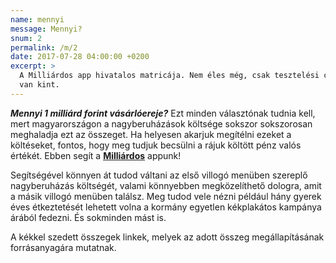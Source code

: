 ```yaml
---
name: mennyi
message: Mennyi?
snum: 2
permalink: /m/2
date: 2017-07-28 04:00:00 +0200
excerpt: >
  A Milliárdos app hivatalos matricája. Nem éles még, csak tesztelési céllal
  van kint.
---
```

***Mennyi 1 milliárd forint vásárlóereje?*** Ezt minden választónak tudnia kell,
mert magyarországon a nagyberuházások költsége sokszor sokszorosan meghaladja
ezt az összeget. Ha helyesen akarjuk megítélni ezeket a költéseket, fontos, hogy
meg tudjuk becsülni a rájuk költött pénz valós értékét. Ebben segít a
**[Milliárdos](/milliardos)** appunk!

Segítségével könnyen át tudod váltani az első villogó menüben szereplő
nagyberuházás költségét, valami könnyebben megközelíthető dologra, amit a
másik villogó menüben találsz. Meg tudod vele nézni például hány
gyerek éves étkeztetését lehetett volna a kormány egyetlen kékplakátos kampánya
árából fedezni. És sokminden mást is.

A kékkel szedett összegek linkek, melyek az adott összeg megállapításának
forrásanyagára mutatnak.
